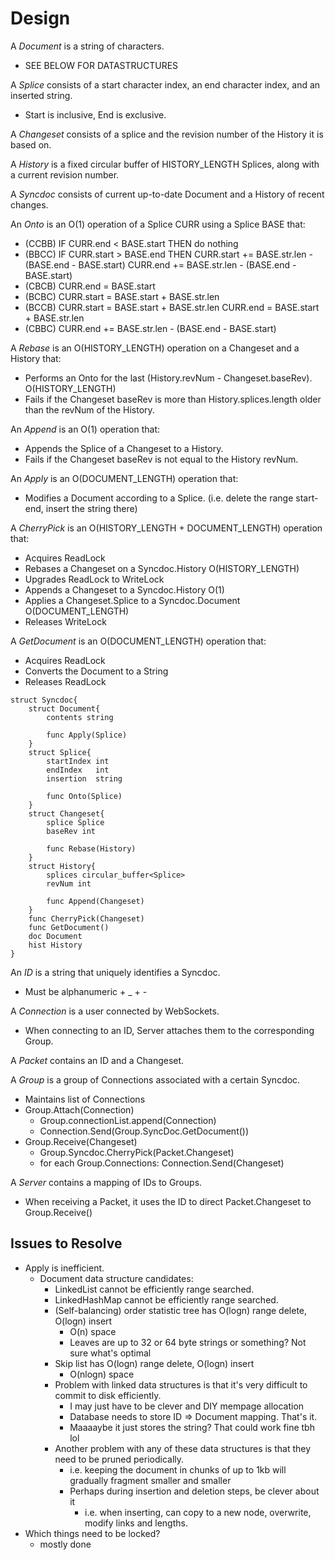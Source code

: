 Design
======

A *Document* is a string of characters.
- SEE BELOW FOR DATASTRUCTURES

A *Splice* consists of a start character index, an end character index, and an inserted string.
- Start is inclusive, End is exclusive.

A *Changeset* consists of a splice and the revision number of the History it is based on.

A *History* is a fixed circular buffer of HISTORY_LENGTH Splices, along with a current revision number.

A *Syncdoc* consists of current up-to-date Document and a History of recent changes.

An *Onto* is an O(1) operation of a Splice CURR using a Splice BASE that:
- (CCBB) IF CURR.end < BASE.start THEN do nothing
- (BBCC) IF CURR.start > BASE.end THEN CURR.start += BASE.str.len - (BASE.end - BASE.start)
                                       CURR.end   += BASE.str.len - (BASE.end - BASE.start)
- (CBCB) CURR.end = BASE.start
- (BCBC) CURR.start = BASE.start + BASE.str.len
- (BCCB) CURR.start = BASE.start + BASE.str.len
         CURR.end   = BASE.start + BASE.str.len
- (CBBC) CURR.end += BASE.str.len - (BASE.end - BASE.start)

A *Rebase* is an O(HISTORY_LENGTH) operation on a Changeset and a History that:
- Performs an Onto for the last (History.revNum - Changeset.baseRev). O(HISTORY_LENGTH)
- Fails if the Changeset baseRev is more than History.splices.length older than the revNum of the History.

An *Append* is an O(1) operation that:
- Appends the Splice of a Changeset to a History.
- Fails if the Changeset baseRev is not equal to the History revNum.

An *Apply* is an O(DOCUMENT_LENGTH) operation that:
- Modifies a Document according to a Splice. (i.e. delete the range start-end, insert the string there)

A *CherryPick* is an O(HISTORY_LENGTH + DOCUMENT_LENGTH) operation that:
- Acquires ReadLock
- Rebases a Changeset on a Syncdoc.History O(HISTORY_LENGTH)
- Upgrades ReadLock to WriteLock
- Appends a Changeset to a Syncdoc.History O(1)
- Applies a Changeset.Splice to a Syncdoc.Document O(DOCUMENT_LENGTH)
- Releases WriteLock

A *GetDocument* is an O(DOCUMENT_LENGTH) operation that:
- Acquires ReadLock
- Converts the Document to a String
- Releases ReadLock

```
struct Syncdoc{
    struct Document{
        contents string

        func Apply(Splice)
    }
    struct Splice{
        startIndex int
        endIndex   int
        insertion  string

        func Onto(Splice)
    }
    struct Changeset{
        splice Splice
        baseRev int

        func Rebase(History)
    }
    struct History{
        splices circular_buffer<Splice>
        revNum int
        
        func Append(Changeset)
    }
    func CherryPick(Changeset)
    func GetDocument()
    doc Document
    hist History
}
```

An *ID* is a string that uniquely identifies a Syncdoc.
- Must be alphanumeric + _ + -

A *Connection* is a user connected by WebSockets.
- When connecting to an ID, Server attaches them to the corresponding Group.

A *Packet* contains an ID and a Changeset.

A *Group* is a group of Connections associated with a certain Syncdoc.
- Maintains list of Connections
- Group.Attach(Connection)
    - Group.connectionList.append(Connection)
    - Connection.Send(Group.SyncDoc.GetDocument())
- Group.Receive(Changeset)
    - Group.Syncdoc.CherryPick(Packet.Changeset)
    - for each Group.Connections: Connection.Send(Changeset)

A *Server* contains a mapping of IDs to Groups.
- When receiving a Packet, it uses the ID to direct Packet.Changeset to Group.Receive()

Issues to Resolve
-----------------
- Apply is inefficient.
    - Document data structure candidates:
        - LinkedList cannot be efficiently range searched.
        - LinkedHashMap cannot be efficiently range searched.
        - (Self-balancing) order statistic tree has O(logn) range delete, O(logn) insert
            - O(n) space
            - Leaves are up to 32 or 64 byte strings or something? Not sure what's optimal
        - Skip list has O(logn) range delete, O(logn) insert
            - O(nlogn) space
        - Problem with linked data structures is that it's very difficult to commit to disk efficiently.
            - I may just have to be clever and DIY mempage allocation
            - Database needs to store ID => Document mapping. That's it.
            - Maaaaybe it just stores the string? That could work fine tbh lol
        - Another problem with any of these data structures is that they need to be pruned periodically.
            - i.e. keeping the document in chunks of up to 1kb will gradually fragment smaller and smaller
            - Perhaps during insertion and deletion steps, be clever about it
                - i.e. when inserting, can copy to a new node, overwrite, modify links and lengths.
- Which things need to be locked?
    - mostly done
